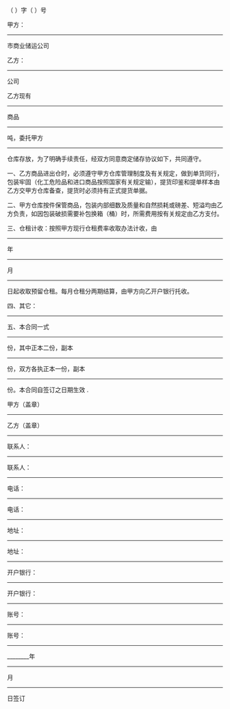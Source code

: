 
 





（      ）字（    ）号




甲方：
__________
市商业储运公司




乙方：
____________________
公司




乙方现有
________
商品
_______
吨，委托甲方
_________
仓库存放，为了明确手续责任，经双方同意商定储存协议如下，共同遵守。




一、乙方商品进出仓时，必须遵守甲方仓库管理制度及有关规定，做到单货同行，包装牢固（化工危险品和进口商品按照国家有关规定输），提货印鉴和提单样本由乙方交甲方仓库备查，提货时必须持有正式提货单据。




二、甲方仓库按件保管商品，包装内部细数及质量和自然损耗或磅差、短溢均由乙方负责，如因包装破损需要补包换箱（桶）时，所需费用按有关规定由乙方支付。




三、仓租计收：按照甲方现行仓租费率收取办法计收，由
________
年
____
月
_____
日起收取预留仓租。每月仓租分两期结算，由甲方向乙开户银行托收。




四、其它：
___________________________





五、本合同一式
_____
份，其中正本二份，副本
____
份，双方各执正本一份，副本
_____
份。本合同自签订之日期生效
.





甲方（盖章）
_____________   
乙方（盖章）
________________





联系人：
_________________   
联系人：
____________________





电话：
___________________   
电话：
______________________





地址：
___________________   
地址：
______________________





开户银行：
_______________   
开户银行：
__________________





账号：
___________________   
账号：
______________________





________年
______
月
____
日签订

 


 

 
 
 
 
 
  


  
 

  


  


  
 
 
 
 

